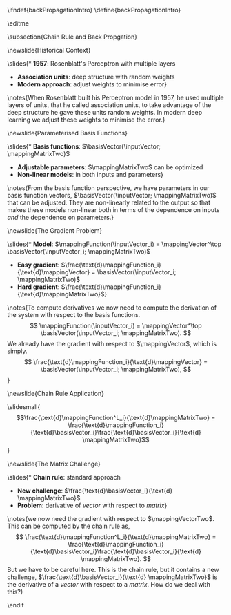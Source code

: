 \ifndef{backPropagationIntro}
\define{backPropagationIntro}

\editme

\subsection{Chain Rule and Back Propgation}

\newslide{Historical Context}

\slides{* **1957**: Rosenblatt's Perceptron with multiple layers
* **Association units**: deep structure with random weights
* **Modern approach**: adjust weights to minimise error}

\notes{When Rosenblatt built his Perceptron model in 1957, he used multiple layers of units, that he called association units, to take advantage of the deep structure he gave these units random weights. In modern deep learning we adjust these weights to minimise the error.}

\newslide{Parameterised Basis Functions}

\slides{* **Basis functions**: $\basisVector(\inputVector; \mappingMatrixTwo)$
* **Adjustable parameters**: $\mappingMatrixTwo$ can be optimized
* **Non-linear models**: in both inputs and parameters}

\notes{From the basis function perspective, we have parameters in our basis function vectors, $\basisVector(\inputVector; \mappingMatrixTwo)$ that can be adjusted. They are non-linearly related to the output so that makes these models non-linear both in terms of the dependence on inputs *and* the dependence on parameters.}

\newslide{The Gradient Problem}

\slides{* **Model**: $\mappingFunction(\inputVector_i) = \mappingVector^\top \basisVector(\inputVector_i; \mappingMatrixTwo)$
* **Easy gradient**: $\frac{\text{d}\mappingFunction_i}{\text{d}\mappingVector} = \basisVector(\inputVector_i; \mappingMatrixTwo)$
* **Hard gradient**: $\frac{\text{d}\mappingFunction_i}{\text{d}\mappingMatrixTwo}$}

\notes{To compute derivatives we now need to compute the derivation of the system with respect to the basis functions.
$$
\mappingFunction(\inputVector_i) = \mappingVector^\top \basisVector(\inputVector_i; \mappingMatrixTwo).
$$
We already have the gradient with respect to $\mappingVector$, which is simply.
$$
\frac{\text{d}\mappingFunction_i}{\text{d}\mappingVector} = \basisVector(\inputVector_i; \mappingMatrixTwo),
$$}

\newslide{Chain Rule Application}

\slidesmall{$$\frac{\text{d}\mappingFunction^L_i}{\text{d}\mappingMatrixTwo} = \frac{\text{d}\mappingFunction_i}{\text{d}\basisVector_i}\frac{\text{d}\basisVector_i}{\text{d} \mappingMatrixTwo}$$}

\newslide{The Matrix Challenge}

\slides{* **Chain rule**: standard approach
* **New challenge**: $\frac{\text{d}\basisVector_i}{\text{d} \mappingMatrixTwo}$
* **Problem**: derivative of *vector* with respect to *matrix*}

\notes{we now need the gradient with respect to $\mappingVectorTwo$. This can be computed by the chain rule as,
$$
\frac{\text{d}\mappingFunction^L_i}{\text{d}\mappingMatrixTwo} = \frac{\text{d}\mappingFunction_i}{\text{d}\basisVector_i}\frac{\text{d}\basisVector_i}{\text{d} \mappingMatrixTwo}.
$$
But we have to be careful here. This is the chain rule, but it contains a new challenge, $\frac{\text{d}\basisVector_i}{\text{d} \mappingMatrixTwo}$ is the derivative of a *vector* with respect to a *matrix*. How do we deal with this?}


\endif
